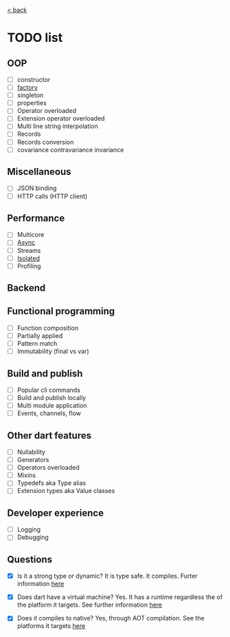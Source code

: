 [< back](../README.md)

# TODO list


## OOP
- [ ] constructor
- [ ] [factory](https://dart.dev/resources/dart-cheatsheet#factory-constructors)
- [ ] singleton
- [ ] properties
- [ ] Operator overloaded
- [ ] Extension operator overloaded
- [ ] Multi line string interpolation
- [ ] Records
- [ ] Records conversion
- [ ] covariance contravariance invariance

## Miscellaneous
- [ ] JSON binding
- [ ] HTTP calls (HTTP client)
 
## Performance
- [ ] Multicore
- [ ] [Async](https://dart.dev/libraries/async/async-await)
- [ ] Streams
- [ ] [Isolated](https://dart.dev/language/isolates)
- [ ] Profiling

## Backend

## Functional programming
- [ ] Function composition
- [ ] Partially applied
- [ ] Pattern match
- [ ] Immutability (final vs var)

## Build and publish

- [ ] Popular cli commands
- [ ] Build and publish locally
- [ ] Multi module application
- [ ] Events, channels, flow

## Other dart features

- [ ] Nullability
- [ ] Generators
- [ ] Operators overloaded
- [ ] Mixins
- [ ] Typedefs aka Type alias
- [ ] Extension types aka Value classes  
 
## Developer experience

- [ ] Logging
- [ ] Debugging

## Questions
- [x] Is it a strong type or dynamic?
  It is type safe.
  It compiles.
  Furter information [here](https://dart.dev/overview#language)
- [x] Does dart have a virtual machine?
  Yes.
  It has a runtime regardless the of the platform it targets.
  See further information [here](https://dart.dev/overview#runtime)
- [x] Does it compiles to native? Yes, through AOT compilation.
  See the platforms it targets [here](https://dart.dev/overview#platform)

